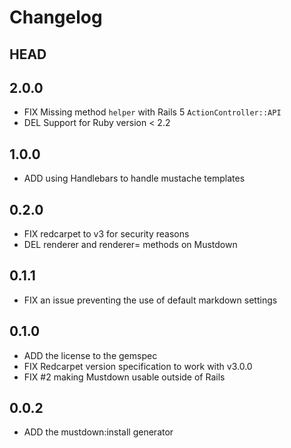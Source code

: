 # Changelog

## HEAD

## 2.0.0

* FIX Missing method `helper` with Rails 5 `ActionController::API`
* DEL Support for Ruby version < 2.2

## 1.0.0

* ADD using Handlebars to handle mustache templates

## 0.2.0

* FIX redcarpet to v3 for security reasons
* DEL renderer and renderer= methods on Mustdown

## 0.1.1

* FIX an issue preventing the use of default markdown settings

## 0.1.0

* ADD the license to the gemspec
* FIX Redcarpet version specification to work with v3.0.0
* FIX #2 making Mustdown usable outside of Rails

## 0.0.2

* ADD the mustdown:install generator
